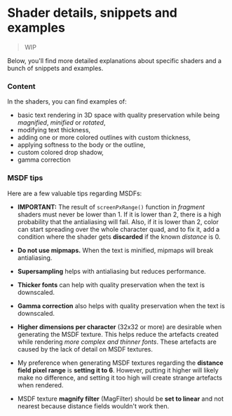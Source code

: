# Shader details, snippets and examples

> WIP

Below, you'll find more detailed explanations about specific shaders and a bunch of snippets and examples.

### Content

In the shaders, you can find examples of:

- basic text rendering in 3D space with quality preservation while being *magnified*, *minified* or *rotated*,
- modifying text thickness,
- adding one or more colored outlines with custom thickness,
- applying softness to the body or the outline,
- custom colored drop shadow,
- gamma correction

### MSDF tips

Here are a few valuable tips regarding MSDFs:

- **IMPORTANT:** The result of `screenPxRange()` function in *fragment* shaders must never be lower than 1. If it is lower than 2, there is a high probability that the antialiasing will fail. Also, if it is lower than 2, color can start spreading over the whole character quad, and to fix it, add a condition where the shader gets **discarded** if the known *distance* is 0.

- **Do not use mipmaps.** When the text is minified, mipmaps will break antialiasing.

- **Supersampling** helps with antialiasing but reduces performance.

- **Thicker fonts** can help with quality preservation when the text is downscaled.

- **Gamma correction** also helps with quality preservation when the text is downscaled.

- **Higher dimensions per character** (32x32 or more) are desirable when generating the MSDF texture. This helps reduce the artefacts created while rendering *more complex and thinner fonts*. These artefacts are caused by the lack of detail on MSDF textures.

- My preference when generating MSDF textures regarding the **distance field pixel range** is **setting it to 6**. However, putting it higher will likely make no difference, and setting it too high will create strange artefacts when rendered.

- MSDF texture **magnify filter** (MagFilter) should be **set to linear** and not nearest because distance fields wouldn't work then.

